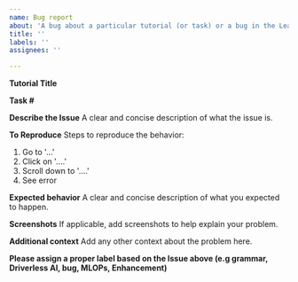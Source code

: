```yaml
---
name: Bug report
about: 'A bug about a particular tutorial (or task) or a bug in the Learning Center '
title: ''
labels: ''
assignees: ''

---
```


**Tutorial Title**

**Task #** 

**Describe the Issue**
A clear and concise description of what the issue is.

**To Reproduce**
Steps to reproduce the behavior:
1. Go to '...'
2. Click on '....'
3. Scroll down to '....'
4. See error

**Expected behavior**
A clear and concise description of what you expected to happen.

**Screenshots**
If applicable, add screenshots to help explain your problem.

**Additional context**
Add any other context about the problem here.

**Please assign a proper label based on the Issue above (e.g grammar, Driverless AI, bug, MLOPs, Enhancement)**
